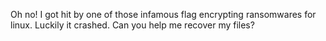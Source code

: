 Oh no! I got hit by one of those infamous flag encrypting ransomwares for linux. Luckily it crashed. Can you help me recover my files?

